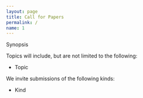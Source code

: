 ```yaml
---
layout: page
title: Call for Papers
permalink: /
name: 1
---
```


Synopsis

Topics will include, but are not limited to the following:

*  Topic

We invite submissions of the following kinds:
*  Kind
